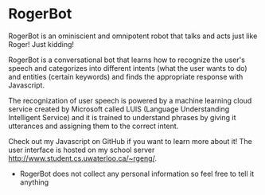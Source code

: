 # RogerBot

RogerBot is an ominiscient and omnipotent robot that talks and acts just like Roger!
Just kidding!

RogerBot is a conversational bot that learns how to recognize the user's speech 
and categorizes into different intents (what the user wants to do) and entities 
(certain keywords) and finds the appropriate response with Javascript. 

The recognization of user speech is powered by a machine learning cloud service 
created by Microsoft called LUIS (Language Understanding Intelligent Service) and 
it is trained to understand phrases by giving it utterances and assigning them to
the correct intent.

Check out my Javascript on GitHub if you want to learn more about it! The user interface
is hosted on my school server http://www.student.cs.uwaterloo.ca/~rgeng/.

* RogerBot does not collect any personal information so feel free to tell it anything
